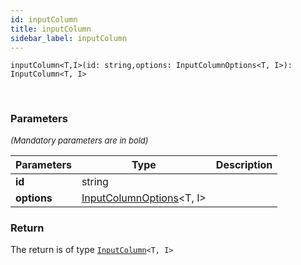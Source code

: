 ```yaml
---
id: inputColumn
title: inputColumn
sidebar_label: inputColumn
---
```


```tsx
inputColumn<T,I>(id: string,options: InputColumnOptions<T, I>): InputColumn<T, I>
```
<br/>



### Parameters

<font size="2"><i>(Mandatory parameters are in bold)</i></font>

| Parameters | Type | Description |
| --------- | ---- | ----------- |
| **id** | string |  |
| **options** | [InputColumnOptions](/api2/types/InputColumnOptions.md)<T, I\> |  |


### Return



The return is of type <code>[InputColumn](/api2/types/InputColumn.md)<T, I\></code>